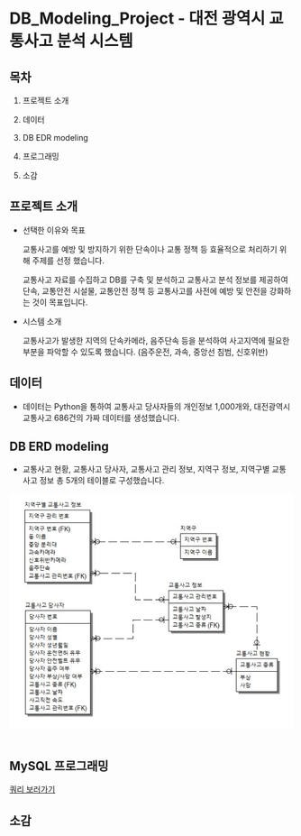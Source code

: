 # DB_Modeling_Project - 대전 광역시 교통사고 분석 시스템

## 목차

1. 프로젝트 소개

2. 데이터

3. DB EDR modeling

4. 프로그래밍

5. 소감

## 프로젝트 소개

- 선택한 이유와 목표
    
    교통사고를 예방 및 방지하기 위한 단속이나 교통 정책 등 효율적으로 처리하기 위해 주제를 선정 했습니다.

    교통사고 자료를 수집하고 DB를 구축 및 분석하고 교통사고 분석 정보를 제공하여 단속, 교통안전 시설물, 교통안전 정책 등 교통사고를 사전에 예방 및 안전을 강화하는 것이 목표입니다.

- 시스템 소개

    교통사고가 발생한 지역의 단속카메라, 음주단속 등을 분석하여 사고지역에 필요한 부분을 파악할 수 있도록 했습니다.
    (음주운전, 과속, 중앙선 침범, 신호위반)

## 데이터

- 데이터는 Python을 통하여 교통사고 당사자들의 개인정보 1,000개와, 대전광역시 교통사고 686건의 가짜 데이터를 생성했습니다.

## DB ERD modeling

- 교통사고 현황, 교통사고 당사자, 교통사고 관리 정보, 지역구 정보, 지역구별 교통사고 정보
총 5개의 테이블로 구성했습니다.

<div align = center>
<img src="IMAGE/DB_erd.JPG">
</div>
<br>

## MySQL 프로그래밍

<a href="MySQL_programing/query.md">쿼리 보러가기</a> 

## 소감


    
    


        


